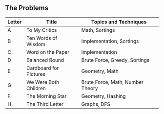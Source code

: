 ## The Problems

|  Letter | Title                     | Topics and Techniques                          |
|---------|---------------------------|-----------------------------|
|  A | To My Critics             | Math, Sortings                        |
|  B | Ten Words of Wisdom              | Implementation, Sortings                        |
|  C | Word on the Paper         |Implementation                    |
|  D | Balanced Round        |Brute Force, Greedy, Sortings                |
|  E | Cardboard for Pictures        |Geometry, Math              |
|  G | We Were Both Children      |Brute Force, Math, Number Theory            |
|  F | The Morning Star      |Geometry, Hashing           |
|  H | The Third Letter     |Graphs, DFS          |
